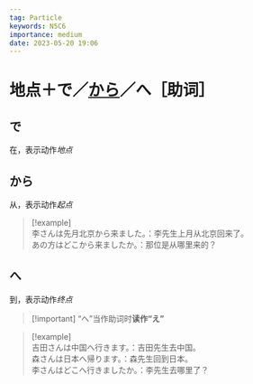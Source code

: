 ```yaml
---
tag: Particle
keywords: N5C6
importance: medium
date: 2023-05-20 19:06
---
```


# 地点＋で／[から](../N5%20Class%205/に／から（时间）／まで.md)／へ［助词］

## で

在，表示动作*地点*

## から

从，表示动作*起点*

> [!example]  
> 李さんは先月北京から来ました。：李先生上月从北京回来了。  
> あの方はどこから来ましたか。：那位是从哪里来的？

## へ

到，表示动作*终点*

> [!important] “へ”当作助词时**读作“え”**

> [!example]  
> 吉田さんは中国へ行きます。：吉田先生去中国。  
> 森さんは日本へ帰ります。：森先生回到日本。  
> 李さんはどこへ行きましたか。：李先生去哪里了？
